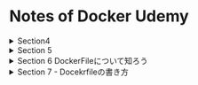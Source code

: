 # Notes of Docker Udemy

<details>

<summary>Section4</summary>

## 環境変数
```bash
export AGE=20
echo $AGE
```

## hello world projectをpullする
```bash
docker pull hello-world
```

## docker imagesを表示
```bash
docker images
```

## containerをimageから作成する
```bash
docker run hello-world
```

## docker containersを表示
```bash
docker ps
docker ps -a
```

## restart docker container
```bash
docker restart <CONTAINER_ID>
```

## restart docker container then start bash
```bash
docker exec -it <CONTAINER_ID> bash
```

## Containerから出る
```bash
exit
docker dettach
```

## Containerを再度起動する
- exit
```bash
 docker restart <CONTAINER_ID>
 docker exec -it <CONTAINER_ID> bash
```
- detach
```bash
docker attach <CONTAINER_ID>
```

## 更新内容をDocker imageにする
```bash
docker commit <CONTAINER_ID> <NEW_IMAGE_NAME>
docker commit <CONTAINER_ID> ubuntu:updated
```

## Docker imageを別名で保存
```bash
docker tag <SOURCE> <TARGET>
docker tag ubuntu:updated <DOCKER_HUB_USER_NAME>/my-first-repo
```

## Docker Hubに imageをpushする
```bash
docker push <REPOSITORY_NAME>
```

## dockerのimageを削除する
```bash
docker rmi <DOCKER_HUB_USER_NAME>/my-first-repo
```

## pullしたimageからcontainerを起動する
```bash
docker run -it <DOCKER_HUB_USER_NAME>/my-first-repo bash
```

</details>

<details>
<summary> Section 5 </summary>

## docker runはdocker create + docker start

## `docker start`ではdefaultの実行結果を見ることができない
実行結果をみるには
```bash
docker start <CONTAINER_ID> -a
```
defaultのcommandは`docker ps -a`の`COMMAND`

## docker run -it
> -i : インプット可能
>
> -t : 表示が綺麗になる

## containerを削除する
```bash
docker rm <CONTAINER_ID>
docker rm <NAME>
```

## containerをstopする
```bash
docker stop <CONTAINER_ID>
docker stop <NAME>
```

## 止まっているcontainerを全削除
```bash
docker system prune
```

## コンテナ名を指名してrunする
```bash
docker run --name <NAME> <IMAGE>
```

## container 起動後にdetachする(backgroundで動かす)
```bash
docker run -d <IMAGE>
docker run -it -d ubuntu bash
```

## containerをexit後に削除する(一回きりのcontainer)
```bash
docker run --rm <IMAGE>
docker run --rm hello-world
```

</details>

<details>

<summary> Section 6 DockerFileについて知ろう</summary>

## Dockerfileとは
- Docker imageの設計図でDockerfileからDocker imageを作る
- Dockerfileというファイル名のテキストファイル
- INSTRUCTION argumentsの形で記載していく

```Dockerfile
FROM ubuntu:latest
# testファイルを作成
RUN touch test
```

## DockerfileからDocker imageを作成する
```bash
docker build <DIRECTORY>
docker build .

docker build -t <NAME> <DIRECTORY>
docker build -t new-ubuntu:latest .
```

- danglingを表示する
```bash
docker images -f dangling=true
```

</details>

<details>

<summary> Section 7 - Docekrfileの書き方 </summary>

## FROM
Dockerfileは`FROM`から書き始める
`FROM`はほとんどの場合OSを指定

## RUN
- Linuxコマンドを実行
- RUNを使うことで好きにカスタマイズ
- RUN毎にLayerが作られる

## Layer数を最小限にするために
- Docker imageのLayer数は最小限にする
- Layerを作るのは`RUN`, `COPY`, `ADD`
- コマンドを&&でつなげる
- \ で改行する

```Dockerfile
FROM ubuntu:latest
RUN apt-get update && apt-get install \
xxx \
xyz \
yyy \
zzz
```

## cacheの使用
- cacheはLayerごとに保存される
- cacheを使用してDockerfileを作成して最終的に&&でつなげる

```Dockerfile
FROM ubuntu:latest
RUN apt-get update
RUN apt-get install -y \
curl \
nginx
RUN apt-get install -y cvs
```

```Dockerfile
FROM ubuntu:latest
RUN apt-get update
RUN apt-get install -y \
curl \
cvs \
nginx
```


</details>
